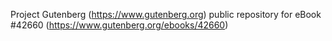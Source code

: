 Project Gutenberg (https://www.gutenberg.org) public repository for eBook #42660 (https://www.gutenberg.org/ebooks/42660)
